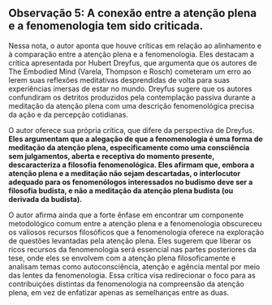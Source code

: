 ## Observação 5: A conexão entre a atenção plena e a fenomenologia tem sido criticada.

Nessa nota, o autor aponta que houve críticas em relação ao alinhamento e à comparação entre a atenção plena e a fenomenologia. Eles destacam a crítica apresentada por Hubert Dreyfus, que argumenta que os autores de The Embodied Mind (Varela, Thompson e Rosch) cometeram um erro ao lerem suas reflexões meditativas desprendidas de volta para suas experiências imersas de estar no mundo. Dreyfus sugere que os autores confundiram os detritos produzidos pela contemplação passiva durante a meditação da atenção plena com uma descrição fenomenológica precisa da ação e da percepção cotidianas.

O autor oferece sua própria crítica, que difere da perspectiva de Dreyfus. **Eles argumentam que a alegação de que a fenomenologia é uma forma de meditação da atenção plena, especificamente como uma consciência sem julgamentos, aberta e receptiva do momento presente, descaracteriza a filosofia fenomenológica. Eles afirmam que, embora a atenção plena e a meditação não sejam descartadas, o interlocutor adequado para os fenomenólogos interessados no budismo deve ser a filosofia budista, e não a meditação da atenção plena budista (ou derivada da budista).**

O autor afirma ainda que a forte ênfase em encontrar um componente metodológico comum entre a atenção plena e a fenomenologia obscureceu os valiosos recursos filosóficos que a fenomenologia oferece na exploração de questões levantadas pela atenção plena. Eles sugerem que liberar os ricos recursos da fenomenologia será essencial nas partes posteriores da tese, onde eles se envolvem com a atenção plena filosoficamente e analisam temas como autoconsciência, atenção e agência mental por meio das lentes da fenomenologia. Essa crítica visa redirecionar o foco para as contribuições distintas da fenomenologia na compreensão da atenção plena, em vez de enfatizar apenas as semelhanças entre as duas.